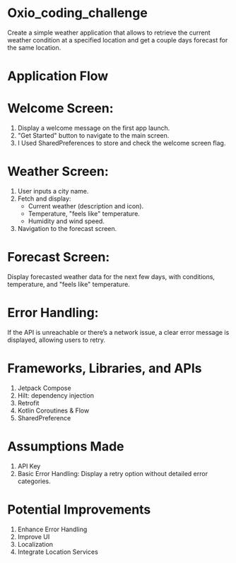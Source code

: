 # Oxio_coding_challenge
Create a simple weather application that allows to retrieve the current weather condition at a specified location and get a couple days forecast for the same location.


# Application Flow
# Welcome Screen:
1. Display a welcome message on the first app launch.
2. "Get Started" button to navigate to the main screen.
3. I Used SharedPreferences to store and check the welcome screen flag.

# Weather Screen:
1. User inputs a city name.
2. Fetch and display:
   * Current weather (description and icon).
   * Temperature, "feels like" temperature.
   * Humidity and wind speed.
3. Navigation to the forecast screen.


# Forecast Screen:
Display forecasted weather data for the next few days, with conditions, temperature, and "feels like" temperature.

# Error Handling:
If the API is unreachable or there’s a network issue, a clear error message is displayed, allowing users to retry.

# Frameworks, Libraries, and APIs
1. Jetpack Compose
2. Hilt:  dependency injection
3. Retrofit
4. Kotlin Coroutines & Flow
5. SharedPreference


# Assumptions Made
1. API Key
2. Basic Error Handling: Display a retry option without detailed error categories.

# Potential Improvements
1. Enhance Error Handling
2. Improve UI
3. Localization
4. Integrate Location Services
